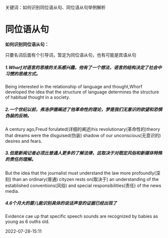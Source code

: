 关键词：如何识别同位语从句、同位语从句举例解析


# 同位语从句

**如何识别同位语从句：**

只要名词后面有个引导词，暂定为同位语从句，也有可能是宾语从句

##### 1.Whorf对语言的思维的关系感兴趣，他有了一个想法，语言的结构决定了社会中习惯的思维方式。
Being interested in the relationship of language and thought,Whorf developed the idea that the structure of language determines the structure of habitual thought in a society.

##### 2.一个世纪以前，弗洛伊德阐述了他革命性的理论，梦是我们无意识的欲望和恐惧伪装的反映。
A century ago,Freud forulated(详细的阐述)his revolutionary(革命性的)theory that dreams were the disguised(伪装) shadow of our unconscious(无意识的) desires and fears.

##### 3.但是新闻记者必须比普通人更多的了解法律，这取决于对既定风俗和新媒体特殊的责任的理解。
But the idea that the journalist must understand the law more profoundly(深刻) than an ordinary(普通) cityzen rests on(取决于) an understanding of the established conventions(风俗) and special responsibilities(责任) of the news media.

##### 4.6个月大的婴儿能识别具体的说话声音的证据已经出现了
Evidence cae up that specific speech sounds are recognized by babies as young as 6 ouths old.


2022-07-28-15:11
